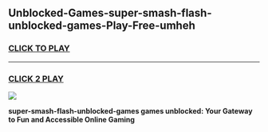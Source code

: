 
## Unblocked-Games-super-smash-flash-unblocked-games-Play-Free-umheh
<h3>
<a href="https://premium76.site?title=super-smash-flash-unblocked-games&ref=20M">CLICK TO PLAY</a></h3>
<hr>

<h3>
<a href="https://premium76.site?title=super-smash-flash-unblocked-games&ref=20M">CLICK 2 PLAY</a>
  
</h3>

<a href="https://premium76.site?title=super-smash-flash-unblocked-games&ref=19M"><img src="https://clearcache.store/games.png"></a>


**super-smash-flash-unblocked-games games unblocked: Your Gateway to Fun and Accessible Online Gaming**
